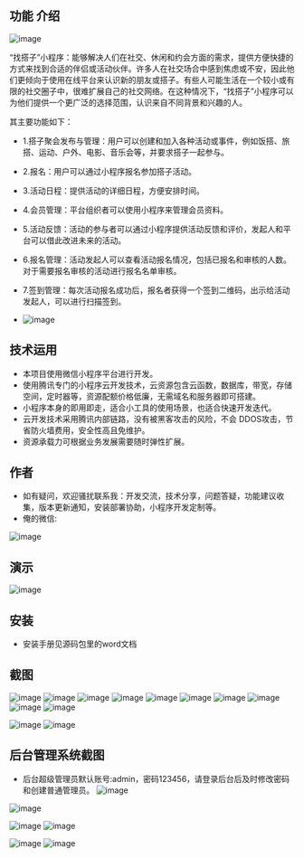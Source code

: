 ## 功能 介绍 

 ![image](https://github.com/nanbouking/PowerDazi/assets/96864248/a1997baf-fe39-4bb0-af8a-9a5b75ec51ca)

“找搭子”小程序：能够解决人们在社交、休闲和约会方面的需求，提供方便快捷的方式来找到合适的伴侣或活动伙伴。许多人在社交场合中感到焦虑或不安，因此他们更倾向于使用在线平台来认识新的朋友或搭子。有些人可能生活在一个较小或有限的社交圈子中，很难扩展自己的社交网络。在这种情况下，“找搭子”小程序可以为他们提供一个更广泛的选择范围，认识来自不同背景和兴趣的人。

其主要功能如下：

- 1.搭子聚会发布与管理：用户可以创建和加入各种活动或事件，例如饭搭、旅搭、运动、户外、电影、音乐会等，并要求搭子一起参与。
- 2.报名：用户可以通过小程序报名参加搭子活动。
- 3.活动日程：提供活动的详细日程，方便安排时间。
- 4.会员管理：平台组织者可以使用小程序来管理会员资料。
- 5.活动反馈：活动的参与者可以通过小程序提供活动反馈和评价，发起人和平台可以借此改进未来的活动。
- 6.报名管理：活动发起人可以查看活动报名情况，包括已报名和审核的人数。 对于需要报名审核的活动进行报名名单审核。
- 7.签到管理：每次活动报名成功后，报名者获得一个签到二维码，出示给活动发起人，可以进行扫描签到。

- ![image](https://github.com/nanbouking/PowerDazi/assets/96864248/648bb93c-2cb8-4823-b05e-0c100baeb298)


## 技术运用
- 本项目使用微信小程序平台进行开发。
- 使用腾讯专门的小程序云开发技术，云资源包含云函数，数据库，带宽，存储空间，定时器等，资源配额价格低廉，无需域名和服务器即可搭建。
- 小程序本身的即用即走，适合小工具的使用场景，也适合快速开发迭代。
- 云开发技术采用腾讯内部链路，没有被黑客攻击的风险，不会 DDOS攻击，节省防火墙费用，安全性高且免维护。
- 资源承载力可根据业务发展需要随时弹性扩展。  



## 作者
- 如有疑问，欢迎骚扰联系我：开发交流，技术分享，问题答疑，功能建议收集，版本更新通知，安装部署协助，小程序开发定制等。
- 俺的微信: 
 
![image](https://github.com/nanbouking/PowerDazi/assets/96864248/9b223ac4-d8a1-4231-99ca-6aca5b5956b5)



## 演示 
  ![image](https://github.com/nanbouking/PowerDazi/assets/96864248/a1997baf-fe39-4bb0-af8a-9a5b75ec51ca)

## 安装

- 安装手册见源码包里的word文档 


## 截图
 ![image](https://github.com/nanbouking/PowerDazi/assets/96864248/420ea438-21a8-41c0-87fa-3c37f26421f9)
![image](https://github.com/nanbouking/PowerDazi/assets/96864248/f9ff0ec4-c6c4-4964-88df-ee5dbf7a0206)
![image](https://github.com/nanbouking/PowerDazi/assets/96864248/b56c6f05-d875-4227-8caa-ea0da6bc388a)
![image](https://github.com/nanbouking/PowerDazi/assets/96864248/3251a916-dd9d-48fc-986d-d7282439a2c7)
![image](https://github.com/nanbouking/PowerDazi/assets/96864248/99caf4f9-b6cf-4e31-9223-a402c35ba32c)
![image](https://github.com/nanbouking/PowerDazi/assets/96864248/4bdccc4a-754c-4c20-9cd4-2c19c87519d0)
![image](https://github.com/nanbouking/PowerDazi/assets/96864248/26545903-3269-487c-8b00-318e3617261d)
![image](https://github.com/nanbouking/PowerDazi/assets/96864248/6c21e425-c821-4e1a-9af0-42b49beb5740)
![image](https://github.com/nanbouking/PowerDazi/assets/96864248/efa43561-7f24-4199-be62-caf4a38899de)
![image](https://github.com/nanbouking/PowerDazi/assets/96864248/69dca5a4-6791-4d88-aed1-84cba841e351)

![image](https://github.com/nanbouking/PowerDazi/assets/96864248/5b1a5a34-2785-4bee-b1ee-6b122f2f4141)
![image](https://github.com/nanbouking/PowerDazi/assets/96864248/ee17e31e-3f2a-4a16-9bb6-497bc65ee6a0)


 

## 后台管理系统截图 
- 后台超级管理员默认账号:admin，密码123456，请登录后台后及时修改密码和创建普通管理员。
![image](https://github.com/nanbouking/PowerDazi/assets/96864248/a2d8a8c7-a3d9-427a-811b-82fbbc577457)

![image](https://github.com/nanbouking/PowerDazi/assets/96864248/aaed53c7-12ee-44f9-9875-2636d1b04bf6)

![image](https://github.com/nanbouking/PowerDazi/assets/96864248/9ec7ac2b-15f8-4de9-b7e2-3064bc8d0a2a)
![image](https://github.com/nanbouking/PowerDazi/assets/96864248/148f6d56-3cac-4528-b233-a9c492bde87b)

![image](https://github.com/nanbouking/PowerDazi/assets/96864248/1eae0356-891d-490f-b330-2d76b602ca88)
![image](https://github.com/nanbouking/PowerDazi/assets/96864248/51c6617a-35d5-43aa-b9f0-35eec05ae8d7)







